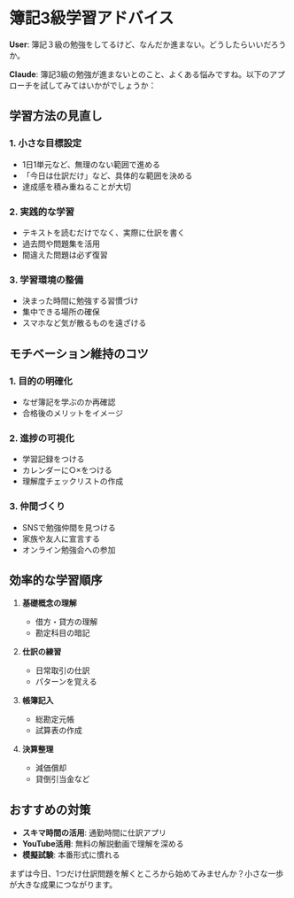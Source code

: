 # 簿記3級学習アドバイス

**User**:
簿記３級の勉強をしてるけど、なんだか進まない。どうしたらいいだろうか。

**Claude**:
簿記3級の勉強が進まないとのこと、よくある悩みですね。以下のアプローチを試してみてはいかがでしょうか：

## 学習方法の見直し

### 1. 小さな目標設定
- 1日1単元など、無理のない範囲で進める
- 「今日は仕訳だけ」など、具体的な範囲を決める
- 達成感を積み重ねることが大切

### 2. 実践的な学習
- テキストを読むだけでなく、実際に仕訳を書く
- 過去問や問題集を活用
- 間違えた問題は必ず復習

### 3. 学習環境の整備
- 決まった時間に勉強する習慣づけ
- 集中できる場所の確保
- スマホなど気が散るものを遠ざける

## モチベーション維持のコツ

### 1. 目的の明確化
- なぜ簿記を学ぶのか再確認
- 合格後のメリットをイメージ

### 2. 進捗の可視化
- 学習記録をつける
- カレンダーに○×をつける
- 理解度チェックリストの作成

### 3. 仲間づくり
- SNSで勉強仲間を見つける
- 家族や友人に宣言する
- オンライン勉強会への参加

## 効率的な学習順序

1. **基礎概念の理解**
   - 借方・貸方の理解
   - 勘定科目の暗記

2. **仕訳の練習**
   - 日常取引の仕訳
   - パターンを覚える

3. **帳簿記入**
   - 総勘定元帳
   - 試算表の作成

4. **決算整理**
   - 減価償却
   - 貸倒引当金など

## おすすめの対策

- **スキマ時間の活用**: 通勤時間に仕訳アプリ
- **YouTube活用**: 無料の解説動画で理解を深める
- **模擬試験**: 本番形式に慣れる

まずは今日、1つだけ仕訳問題を解くところから始めてみませんか？小さな一歩が大きな成果につながります。

